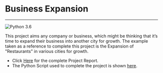 # Business Expansion
---
![Python 3.6](https://img.shields.io/badge/Python-3.6-brightgreen.svg) 

This project aims any company or business, which might be thinking that it’s time to expand their business into another city for growth. The example taken as a reference to complete this project is the Expansion of "Restaurants" in various cities for growth.

  * Click [Here](https://github.com/shubhamjain02/Business-Expansion/blob/master/Report%20-%20Business%20Expansion.pdf) for the complete Project Report.
  * The Python Script used to complete the project is shown [here](https://github.com/shubhamjain02/Business-Expansion/blob/master/Capstone_Week5.ipynb).
  
